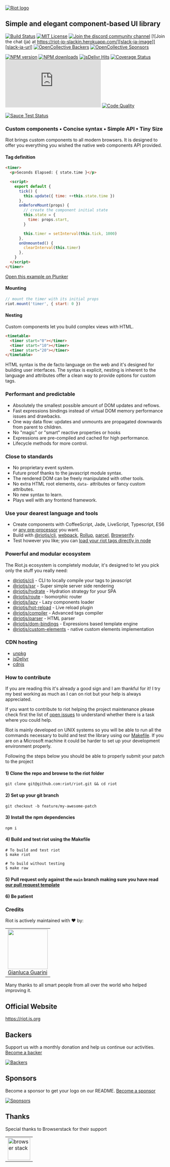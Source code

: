 [![Riot logo](https://riot.js.org/img/logo/riot-logo.svg)](https://riot.js.org)

## Simple and elegant component-based UI library

[![Build Status][ci-image]][ci-url]
[![MIT License][license-image]][license-url]
[![Join the discord community channel][discord-image]][discord-url]
[![Join the chat (ja) at https://riot-jp-slackin.herokuapp.com/][slack-ja-image]][slack-ja-url]
[![OpenCollective Backers][backer-badge]][backer-url] [![OpenCollective Sponsors][sponsor-badge]][sponsor-url]

[![NPM version][npm-version-image]][npm-url]
[![NPM downloads][npm-downloads-image]][npm-url]
[![jsDelivr Hits][jsdelivr-image]][jsdelivr-url]
[![Coverage Status][coverage-image]][coverage-url]
![Riot Size][lib-size]
[![Code Quality][codeclimate-image]][codeclimate-url]

[![Sauce Test Status][saucelabs-image]][saucelabs-url]

### Custom components • Concise syntax • Simple API • Tiny Size

Riot brings custom components to all modern browsers. It is designed to offer you everything you wished the native web components API provided.

#### Tag definition

```html
<timer>
  <p>Seconds Elapsed: { state.time }</p>

  <script>
    export default {
      tick() {
        this.update({ time: ++this.state.time })
      },
      onBeforeMount(props) {
        // create the component initial state
        this.state = {
          time: props.start,
        }

        this.timer = setInterval(this.tick, 1000)
      },
      onUnmounted() {
        clearInterval(this.timer)
      },
    }
  </script>
</timer>
```

[Open this example on Plunker](https://riot.js.org/examples/plunker/?app=timer)

#### Mounting

```javascript
// mount the timer with its initial props
riot.mount('timer', { start: 0 })
```

#### Nesting

Custom components let you build complex views with HTML.

```html
<timetable>
  <timer start="0"></timer>
  <timer start="10"></timer>
  <timer start="20"></timer>
</timetable>
```

HTML syntax is the de facto language on the web and it's designed for building user interfaces. The syntax is explicit, nesting is inherent to the language and attributes offer a clean way to provide options for custom tags.

### Performant and predictable

- Absolutely the smallest possible amount of DOM updates and reflows.
- Fast expressions bindings instead of virtual DOM memory performance issues and drawbacks.
- One way data flow: updates and unmounts are propagated downwards from parent to children.
- No "magic" or "smart" reactive properties or hooks
- Expressions are pre-compiled and cached for high performance.
- Lifecycle methods for more control.

### Close to standards

- No proprietary event system.
- Future proof thanks to the javascript module syntax.
- The rendered DOM can be freely manipulated with other tools.
- No extra HTML root elements, `data-` attributes or fancy custom attributes.
- No new syntax to learn.
- Plays well with any frontend framework.

### Use your dearest language and tools

- Create components with CoffeeScript, Jade, LiveScript, Typescript, ES6 or [any pre-processor](https://riot.js.org/compiler/#pre-processors) you want.
- Build with [@riotjs/cli](https://github.com/riot/cli), [webpack](https://github.com/riot/webpack-loader), [Rollup](https://github.com/riot/rollup-plugin-riot), [parcel](https://github.com/riot/parcel-plugin-riot), [Browserify](https://github.com/riot/riotify).
- Test however you like; you can [load your riot tags directly in node](https://github.com/riot/ssr#render---to-render-only-markup)

### Powerful and modular ecosystem

The Riot.js ecosystem is completely modular, it's designed to let you pick only the stuff you really need:

- [@riotjs/cli](https://github.com/riot/cli) - CLI to locally compile your tags to javascript
- [@riotjs/ssr](https://github.com/riot/ssr) - Super simple server side rendering
- [@riotjs/hydrate](https://github.com/riot/hydrate) - Hydration strategy for your SPA
- [@riotjs/route](https://github.com/riot/route) - Isomorphic router
- [@riotjs/lazy](https://github.com/riot/lazy) - Lazy components loader
- [@riotjs/hot-reload](https://github.com/riot/hot-reload) - Live reload plugin
- [@riotjs/compiler](https://github.com/riot/compiler) - Advanced tags compiler
- [@riotjs/parser](https://github.com/riot/parser) - HTML parser
- [@riotjs/dom-bindings](https://github.com/riot/dom-bindings) - Expressions based template engine
- [@riotjs/custom-elements](https://github.com/riot/custom-elements) - native custom elements implementation

### CDN hosting

- [unpkg](https://unpkg.com/riot/riot.js)
- [jsDelivr](https://www.jsdelivr.com/projects/riot)
- [cdnjs](https://cdnjs.com/libraries/riot)

### How to contribute

If you are reading this it's already a good sign and I am thankful for it! I try my best working as much as I can on riot but your help is always appreciated.

If you want to contribute to riot helping the project maintenance please check first the list of [open issues](https://github.com/riot/riot/issues) to understand whether there is a task where you could help.

Riot is mainly developed on UNIX systems so you will be able to run all the commands necessary to build and test the library using our [Makefile](Makefile). If you are on a Microsoft machine it could be harder to set up your development environment properly.

Following the steps below you should be able to properly submit your patch to the project

#### 1) Clone the repo and browse to the riot folder

```shell
git clone git@github.com:riot/riot.git && cd riot
```

#### 2) Set up your git branch

```shell
git checkout -b feature/my-awesome-patch
```

#### 3) Install the npm dependencies

```shell
npm i
```

#### 4) Build and test riot using the Makefile

```shell
# To build and test riot
$ make riot

# To build without testing
$ make raw
```

#### 5) Pull request only against the `main` branch making sure you have read [our pull request template](.github/PULL_REQUEST_TEMPLATE.md)

#### 6) Be patient

### Credits

Riot is actively maintained with :heart: by:

<table>
  <tbody>
    <tr>
      <td valign="top">
        <img width="125" height="125" src="https://github.com/GianlucaGuarini.png?s=125?s=125">
        <br>
        <a href="https://github.com/GianlucaGuarini">Gianluca Guarini</a>
      </td>
     </tr>
  </tbody>
</table>

Many thanks to all smart people from all over the world who helped improving it.

## Official Website

<https://riot.js.org>

## Backers

Support us with a monthly donation and help us continue our activities. [Become a backer][support-url]

[![Backers][backers-image]][support-url]

## Sponsors

Become a sponsor to get your logo on our README. [Become a sponsor][support-url]

[![Sponsors][sponsors-image]][support-url]

## Thanks

Special thanks to Browserstack for their support

<table cellpadding="8">
    <tr>
        <td>
          <a href='https://www.browserstack.com/?from=riotjs'>
            <img width='70px' src="https://cdn.worldvectorlogo.com/logos/browserstack.svg" alt="browser stack">
          </a>
        </td>
    </tr>
</table>

[ci-image]: https://img.shields.io/github/actions/workflow/status/riot/riot/test.yml?style=flat-square
[ci-url]: https://github.com/riot/riot/actions
[license-image]: https://img.shields.io/badge/license-MIT-000000.svg?style=flat-square
[license-url]: LICENSE.txt
[npm-version-image]: https://img.shields.io/npm/v/riot.svg?style=flat-square
[npm-downloads-image]: https://img.shields.io/npm/dm/riot.svg?style=flat-square
[npm-url]: https://npmjs.org/package/riot
[saucelabs-image]: https://saucelabs.com/browser-matrix/testsriotjs.svg?1
[saucelabs-url]: https://saucelabs.com/u/testsriotjs
[coverage-image]: https://img.shields.io/coveralls/riot/riot/main.svg?style=flat-square
[coverage-url]: https://coveralls.io/r/riot/riot?branch=main
[discord-url]: https://discord.gg/PagXe5Y
[discord-image]: https://img.shields.io/badge/DISCORD-JOIN_CHANNEL_%E2%86%92-7289da.svg?style=flat-square
[slack-ja-image]: https://img.shields.io/badge/SLACK_(ja)-JOIN_CHAT_%E2%86%92-551a8b.svg?style=flat-square
[slack-ja-url]: https://riot-jp-slackin.herokuapp.com/
[codeclimate-image]: https://api.codeclimate.com/v1/badges/b81ddf3c77e8189876da/maintainability
[codeclimate-url]: https://codeclimate.com/github/riot/riot
[jsdelivr-image]: https://data.jsdelivr.com/v1/package/npm/riot/badge
[jsdelivr-url]: https://www.jsdelivr.com/package/npm/riot
[backer-url]: #backers
[backer-badge]: https://opencollective.com/riot/backers/badge.svg?color=blue
[sponsor-url]: #sponsors
[sponsor-badge]: https://opencollective.com/riot/sponsors/badge.svg?color=blue
[support-url]: https://opencollective.com/riot#support
[lib-size]: https://img.badgesize.io/https://unpkg.com/riot/riot.min.js?compression=gzip
[backers-image]: https://opencollective.com/riot/backers.svg
[sponsors-image]: https://opencollective.com/riot/sponsors.svg

